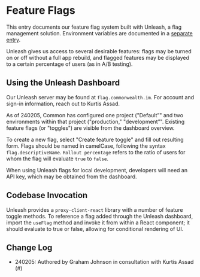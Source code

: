 # Feature Flags

This entry documents our feature flag system built with Unleash, a flag management solution. Environment variables are documented in a [separate entry](./Environment-Variables.md).

Unleash gives us access to several desirable features: flags may be turned on or off without a full app rebuild, and flagged features may be displayed to a certain percentage of users (as in A/B testing).

## Using the Unleash Dashboard

Our Unleash server may be found at `flag.commonwealth.im`. For account and sign-in information, reach out to Kurtis Assad.

As of 240205, Common has configured one project ("Default”" and two environments within that project ("production," "development”". Existing feature flags (or "toggles") are visible from the dashboard overview.

To create a new flag, select "Create feature toggle" and fill out resulting form. Flags should be named in camelCase, following the syntax `flag.descriptiveName`. `Rollout percentage` refers to the ratio of users for whom the flag will evaluate `true` to `false`.

When using Unleash flags for local development, developers will need an API key, which may be obtained from the dashboard.

## Codebase Invocation

Unleash provides a `proxy-client-react` library with a number of feature toggle methods. To reference a flag added through the Unleash dashboard, import the `useFlag` method and invoke it from within a React component; it should evaluate to true or false, allowing for conditional rendering of UI.

## Change Log

- 240205: Authored by Graham Johnson in consultation with Kurtis Assad (#)
